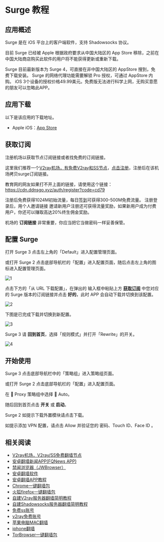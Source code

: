 # Surge 教程

## 应用概述

Surge 是在 iOS 平台上的客户端软件，支持 Shadowsocks 协议。

目前 Surge 已经被 Apple 根据政府要求从中国大陆区的 App Store 移除，之前在中国大陆商店购买此软件的用户将不能获得更新或重新下载。

Surge 目前最新版本为 Surge 4，可直接在非中国大陆区的 AppStore 搜到，免费下载安装。
Surge 的网络代理功能需要解锁 Pro 授权，可通过 AppStore 内购。
iOS 3个设备的授权价格49.99美元。免费版无法进行科学上网，无购买意愿的朋友可以忽略此APP。

## 应用下载

以下是该应用的下载地址。

- Apple iOS：[App Store](https://apps.apple.com/us/app/surge-4/id1442620678)


## 获取订阅


注册机场以获取节点订阅链接或者找免费的订阅链接。

这里我们推荐一个[V2ray机场，有免费V2ray和SS节点](https://github.com/bannedbook/fanqiang/wiki/V2ray%E6%9C%BA%E5%9C%BA)，[点击注册](https://w1.ddnsgo.xyz/auth/register?code=cd79)，注册后在该机场拷贝surge订阅链接。

教育网的网友如果打不开上面的链接，请使用这个链接：
https://cdn.ddnsgo.xyz/auth/register?code=cd79

注册后免费获得1024M初始流量，每日[签到](https://raw.githubusercontent.com/bannedbook/fanqiang/master/v2ss/images/checkin.jpg)可获得300-500M免费流量。
注册登录后，用个人邀请链接 邀请新用户注册还可获得流量奖励，如果新用户成为付费用户，你还可以赚取高达20%终生佣金奖励。

机场的 **订阅链接** 非常重要，你应当把它当做密码一样妥善保管。

## 配置 Surge

打开 Surge 3 点击左上角的「Default」进入配置管理页面。

或打开 Surge 2 点击底部导航栏的「配置」进入配置页面，随后点击左上角的图标进入配置管理页面。

![1](https://v2free.org/docs/SSPanel/iOS/images/surge-1.jpg)

点击下方的「从 URL 下载配置」，在弹出的 输入框中粘贴上方 **[获取订阅](#获取订阅)** 中您对应的 Surge 版本的订阅链接并点击 **好的**，此时  APP 会自动下载并切换到该配置。

![2](https://v2free.org/docs/SSPanel/iOS/images/surge-2.jpg)

下图是已完成下载并切换到新配置。

![3](https://v2free.org/docs/SSPanel/iOS/images/surge-3.jpg)

Surge 3 请 **回到首页**，选择「规则模式」并打开「Rewrite」的开关。

![4](https://v2free.org/docs/SSPanel/iOS/images/surge-4.jpg)

## 开始使用

Surge 3 点击底部导航栏中的「策略组」进入策略组页面。

或打开 Surge 2 点击底部导航栏的「配置」进入配置页面。

在 🍃 Proxy 策略组中选择 🏃 Auto。

随后回到首页点击 **开关** 或 **启动**。

Surge 2 如提示下载外置模块请点击下载。

如提示添加 VPN 配置，请点击 Allow 并验证您的 密码、Touch ID、Face ID 。

## 相关阅读
*   [V2ray机场，V2ray/SS免费翻墙节点](https://github.com/bannedbook/fanqiang/wiki/V2ray%E6%9C%BA%E5%9C%BA)
*   [安卓翻墙新闻APP(FQNews APP)](https://github.com/bannedbook/fanqiang/wiki/%E7%A6%81%E9%97%BB%E7%BD%91%E5%AE%89%E5%8D%93%E7%BF%BB%E5%A2%99%E6%96%B0%E9%97%BBAPP)
*   [禁闻浏览器（JWBrowser）](https://github.com/bannedbook/fanqiang/wiki/%E5%AE%89%E5%8D%93%E7%BF%BB%E5%A2%99%E8%BD%AF%E4%BB%B6#JWBrowser)
*   [安卓翻墙软件](https://github.com/bannedbook/fanqiang/wiki/%E5%AE%89%E5%8D%93%E7%BF%BB%E5%A2%99%E8%BD%AF%E4%BB%B6)
*   [安卓翻墙APP教程](https://github.com/bannedbook/fanqiang/tree/master/android)
*   [Chrome一键翻墙包](https://github.com/bannedbook/fanqiang/wiki/Chrome%E4%B8%80%E9%94%AE%E7%BF%BB%E5%A2%99%E5%8C%85)
*   [火狐firefox一键翻墙包](https://github.com/bannedbook/fanqiang/wiki/%E7%81%AB%E7%8B%90firefox%E4%B8%80%E9%94%AE%E7%BF%BB%E5%A2%99%E5%8C%85)
*   [自建V2ray服务器翻墙简明教程](https://github.com/bannedbook/fanqiang/blob/master/v2ss/%E8%87%AA%E5%BB%BAV2ray%E6%9C%8D%E5%8A%A1%E5%99%A8%E7%AE%80%E6%98%8E%E6%95%99%E7%A8%8B.md)
*   [自建Shadowsocks服务器翻墙简明教程](https://github.com/bannedbook/fanqiang/blob/master/v2ss/%E8%87%AA%E5%BB%BAShadowsocks%E6%9C%8D%E5%8A%A1%E5%99%A8%E7%AE%80%E6%98%8E%E6%95%99%E7%A8%8B.md)
*   [免费ss账号](https://github.com/bannedbook/fanqiang/wiki/%E5%85%8D%E8%B4%B9ss%E8%B4%A6%E5%8F%B7)
*   [v2ray免费账号](https://github.com/bannedbook/fanqiang/wiki/v2ray%E5%85%8D%E8%B4%B9%E8%B4%A6%E5%8F%B7)
*   [苹果电脑MAC翻墙](https://github.com/bannedbook/fanqiang/wiki/%E8%8B%B9%E6%9E%9C%E7%94%B5%E8%84%91MAC%E7%BF%BB%E5%A2%99)
*   [iphone翻墙](https://github.com/bannedbook/fanqiang/wiki/iphone%E7%BF%BB%E5%A2%99)
*   [TorBrowser一键翻墙包](https://github.com/bannedbook/fanqiang/wiki/TorBrowser%E4%B8%80%E9%94%AE%E7%BF%BB%E5%A2%99%E5%8C%85)
